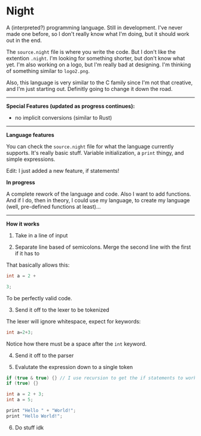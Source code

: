# Night

A (interpreted?) programming language. Still in development. I've never made one before, so I don't really know what I'm doing, but it should work out in the end.

The `source.night` file is where you write the code. But I don't like the extention `.night`. I'm looking for something shorter, but don't know what yet. I'm also working on a logo, but I'm really bad at designing. I'm thinking of something similar to `logo2.png`.

Also, this language is very similar to the C family since I'm not that creative, and I'm just starting out. Definitly going to change it down the road.

---

**Special Features (updated as progress continues):**

- no implicit conversions (similar to Rust)

---

**Language features**

You can check the `source.night` file for what the language currently supports. It's really basic stuff. Variable initialization, a `print` thingy, and simple expressions.

Edit: I just added a new feature, if statements!

**In progress**

A complete rework of the language and code. Also I want to add functions. And if I do, then in theory, I could use my language, to create my language (well, pre-defined functions at least)...

---

**How it works**

1. Take in a line of input

2. Separate line based of semicolons. Merge the second line with the first if it has to

That basically allows this:

```cpp
int a = 2 +

3;
```

To be perfectly valid code.

3. Send it off to the lexer to be tokenized

The lexer will ignore whitespace, expect for keywords:

```cpp
int a=2+3;
```

Notice how there must be a space after the `int` keyword.

4. Send it off to the parser

5. Evalutate the expression down to a single token

```cpp
if (true & true) {} // I use recursion to get the if statements to work
if (true) {}

int a = 2 + 3;
int a = 5;

print "Hello " + "World!";
print "Hello World!";
```

6. Do stuff idk
